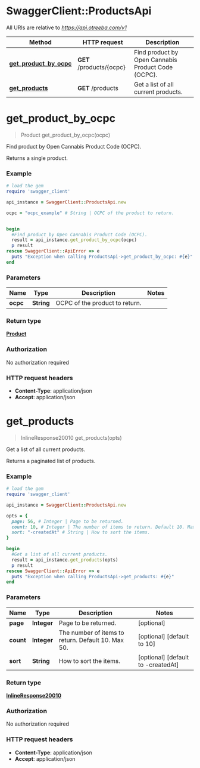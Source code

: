 # SwaggerClient::ProductsApi

All URIs are relative to *https://api.otreeba.com/v1*

Method | HTTP request | Description
------------- | ------------- | -------------
[**get_product_by_ocpc**](ProductsApi.md#get_product_by_ocpc) | **GET** /products/{ocpc} | Find product by Open Cannabis Product Code (OCPC).
[**get_products**](ProductsApi.md#get_products) | **GET** /products | Get a list of all current products.


# **get_product_by_ocpc**
> Product get_product_by_ocpc(ocpc)

Find product by Open Cannabis Product Code (OCPC).

Returns a single product.

### Example
```ruby
# load the gem
require 'swagger_client'

api_instance = SwaggerClient::ProductsApi.new

ocpc = "ocpc_example" # String | OCPC of the product to return.


begin
  #Find product by Open Cannabis Product Code (OCPC).
  result = api_instance.get_product_by_ocpc(ocpc)
  p result
rescue SwaggerClient::ApiError => e
  puts "Exception when calling ProductsApi->get_product_by_ocpc: #{e}"
end
```

### Parameters

Name | Type | Description  | Notes
------------- | ------------- | ------------- | -------------
 **ocpc** | **String**| OCPC of the product to return. | 

### Return type

[**Product**](Product.md)

### Authorization

No authorization required

### HTTP request headers

 - **Content-Type**: application/json
 - **Accept**: application/json



# **get_products**
> InlineResponse20010 get_products(opts)

Get a list of all current products.

Returns a paginated list of products.

### Example
```ruby
# load the gem
require 'swagger_client'

api_instance = SwaggerClient::ProductsApi.new

opts = { 
  page: 56, # Integer | Page to be returned.
  count: 10, # Integer | The number of items to return. Default 10. Max 50.
  sort: "-createdAt" # String | How to sort the items.
}

begin
  #Get a list of all current products.
  result = api_instance.get_products(opts)
  p result
rescue SwaggerClient::ApiError => e
  puts "Exception when calling ProductsApi->get_products: #{e}"
end
```

### Parameters

Name | Type | Description  | Notes
------------- | ------------- | ------------- | -------------
 **page** | **Integer**| Page to be returned. | [optional] 
 **count** | **Integer**| The number of items to return. Default 10. Max 50. | [optional] [default to 10]
 **sort** | **String**| How to sort the items. | [optional] [default to -createdAt]

### Return type

[**InlineResponse20010**](InlineResponse20010.md)

### Authorization

No authorization required

### HTTP request headers

 - **Content-Type**: application/json
 - **Accept**: application/json



